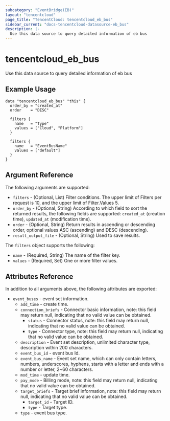 ```yaml
---
subcategory: "EventBridge(EB)"
layout: "tencentcloud"
page_title: "TencentCloud: tencentcloud_eb_bus"
sidebar_current: "docs-tencentcloud-datasource-eb_bus"
description: |-
  Use this data source to query detailed information of eb bus
---
```


# tencentcloud_eb_bus

Use this data source to query detailed information of eb bus

## Example Usage

```hcl
data "tencentcloud_eb_bus" "this" {
  order_by = "created_at"
  order    = "DESC"

  filters {
    name   = "Type"
    values = ["Cloud", "Platform"]
  }

  filters {
    name   = "EventBusName"
    values = ["default"]
  }
}
```

## Argument Reference

The following arguments are supported:

* `filters` - (Optional, List) Filter conditions. The upper limit of Filters per request is 10, and the upper limit of Filter.Values 5.
* `order_by` - (Optional, String) According to which field to sort the returned results, the following fields are supported: `created_at` (creation time), `updated_at` (modification time).
* `order` - (Optional, String) Return results in ascending or descending order, optional values ASC (ascending) and DESC (descending).
* `result_output_file` - (Optional, String) Used to save results.

The `filters` object supports the following:

* `name` - (Required, String) The name of the filter key.
* `values` - (Required, Set) One or more filter values.

## Attributes Reference

In addition to all arguments above, the following attributes are exported:

* `event_buses` - event set information.
  * `add_time` - create time.
  * `connection_briefs` - Connector basic information, note: this field may return null, indicating that no valid value can be obtained.
    * `status` - Connector status, note: this field may return null, indicating that no valid value can be obtained.
    * `type` - Connector type, note: this field may return null, indicating that no valid value can be obtained.
  * `description` - Event set description, unlimited character type, description within 200 characters.
  * `event_bus_id` - event bus Id.
  * `event_bus_name` - Event set name, which can only contain letters, numbers, underscores, hyphens, starts with a letter and ends with a number or letter, 2~60 characters.
  * `mod_time` - update time.
  * `pay_mode` - Billing mode, note: this field may return null, indicating that no valid value can be obtained.
  * `target_briefs` - Target brief information, note: this field may return null, indicating that no valid value can be obtained.
    * `target_id` - Target ID.
    * `type` - Target type.
  * `type` - event bus type.



